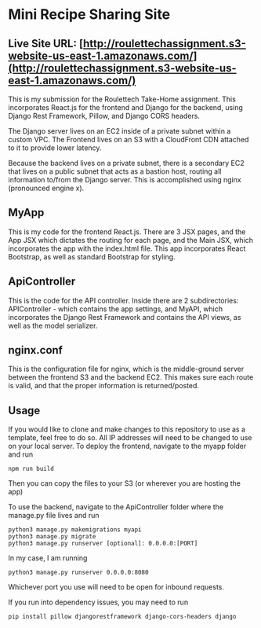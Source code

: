 # Mini Recipe Sharing Site

## Live Site URL: [http://roulettechassignment.s3-website-us-east-1.amazonaws.com/](http://roulettechassignment.s3-website-us-east-1.amazonaws.com/)

This is my submission for the Roulettech Take-Home assignment. This incorporates React.js for the frontend and Django for the backend, using Django Rest Framework, Pillow, and Django CORS headers.

The Django server lives on an EC2 inside of a private subnet within a custom VPC. The Frontend lives on an S3 with a CloudFront CDN attached to it to provide lower latency.

Because the backend lives on a private subnet, there is a secondary EC2 that lives on a public subnet that acts as a bastion host, routing all information to/from the Django server. This is accomplished using nginx (pronounced engine x).

## MyApp
This is my code for the frontend React.js. There are 3 JSX pages, and the App JSX which dictates the routing for each page, and the Main JSX, which incorporates the app with the index.html file. This app incorporates React Bootstrap, as well as standard Bootstrap for styling.

## ApiController
This is the code for the API controller. Inside there are 2 subdirectories: APIController - which contains the app settings, and MyAPI, which incorporates the Django Rest Framework and contains the API views, as well as the model serializer.

## nginx.conf
This is the configuration file for nginx, which is the middle-ground server between the frontend S3 and the backend EC2. This makes sure each route is valid, and that the proper information is returned/posted.

## Usage
If you would like to clone and make changes to this repository to use as a template, feel free to do so. All IP addresses will need to be changed to use on your local server. To deploy the frontend, navigate to the myapp folder and run

    npm run build
Then you can copy the files to your S3 (or wherever you are hosting the app)

To use the backend, navigate to the ApiController folder where the manage.py file lives and run

    python3 manage.py makemigrations myapi
    python3 manage.py migrate
    python3 manage.py runserver [optional]: 0.0.0.0:[PORT]

In my case, I am running

    python3 manage.py runserver 0.0.0.0:8080

Whichever port you use will need to be open for inbound requests.

If you run into dependency issues, you may need to run

    pip install pillow djangorestframework django-cors-headers django

